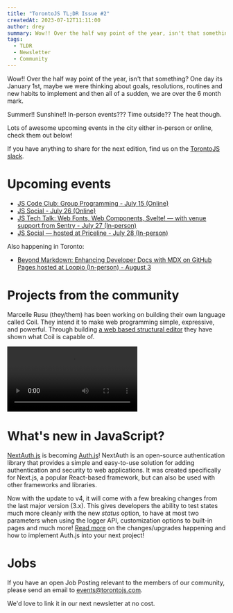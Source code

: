 ```yaml
---
title: "TorontoJS TL;DR Issue #2"
createdAt: 2023-07-12T11:11:00
author: drey
summary: Wow!! Over the half way point of the year, isn't that something? One day its January 1st, maybe we were thinking about goals, resolutions, routines and new habits to implement and then all of a sudden, we are over the 6 month mark.
tags:
  - TLDR
  - Newsletter
  - Community
---
```

Wow!! Over the half way point of the year, isn't that something? One day its January 1st, maybe we were thinking about goals, resolutions, routines and new habits to implement and then all of a sudden, we are over the 6 month mark.

Summer!! Sunshine!! In-person events??? Time outside?? The heat though.

Lots of awesome upcoming events in the city either in-person or online, check them out below!

If you have anything to share for the next edition, find us on the [TorontoJS slack](https://torontojs.slack.com/).

# Upcoming events

- [JS Code Club: Group Programming - July 15 (Online)](https://www.meetup.com/torontojs/events/lvfwftyfckbtb/)
- [JS Social - July 26 (Online)](https://www.meetup.com/torontojs/events/ttfwftyfckbjc/)
- [JS Tech Talk: Web Fonts, Web Components, Svelte! — with venue support from Sentry - July 27 (In-person)](https://guild.host/events/js-tech-talk-web-fonts-l8sro4)
- [JS Social — hosted at Priceline - July 28 (In-person)](https://guild.host/events/july-inperson-social-uobh57)

Also happening in Toronto:

- [Beyond Markdown: Enhancing Developer Docs with MDX on GitHub Pages hosted at Loopio (In-person) - August 3](https://www.meetup.com/toronto-react-native/events/294618947/)

# Projects from the community

Marcelle Rusu (they/them) has been working on building their own language called Coil. They intend it to make web programming simple, expressive, and powerful. Through building [a web based structural editor](https://coil-editor.netlify.app/) they have shown what Coil is capable of.

<video controls>
  <source src="/assets/project-demo.mp4" type="video/mp4" />
  <a href="/assets/project-demo.mp4">Download the video</a>
</video>

# What's new in JavaScript?

[NextAuth.js](https://next-auth.js.org/) is becoming [Auth.js](https://authjs.dev/)! NextAuth is an open-source authentication library that provides a simple and easy-to-use solution for adding authentication and security to web applications. It was created specifically for Next.js, a popular React-based framework, but can also be used with other frameworks and libraries.

Now with the update to v4, it will come with a few breaking changes from the last major version (3.x). This gives developers the ability to test states much more cleanly with the new _status_ option, to have at most two parameters when using the logger API, customization options to built-in pages and much more! [Read more](https://authjs.dev/getting-started/introduction) on the changes/upgrades happening and how to implement Auth.js into your next project!

# Jobs

If you have an open Job Posting relevant to the members of our community, please send an email to [events@torontojs.com](mailto:events@torontojs.com).

We'd love to link it in our next newsletter at no cost.
